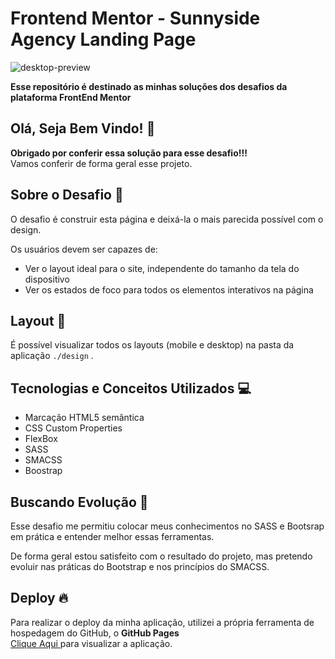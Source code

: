 # Frontend Mentor - Sunnyside Agency Landing Page

![desktop-preview](https://github.com/gabrielalencs/Ola-Mundo/assets/127636935/d216d66f-6cc4-4be1-b73a-202928814c93)

**Esse repositório é destinado as minhas soluções dos desafios da plataforma FrontEnd Mentor**

## Olá, Seja Bem Vindo! 👋

**Obrigado por conferir essa solução para esse desafio!!!** 
<br>
Vamos conferir de forma geral esse projeto.

## Sobre o Desafio 🎯

O desafio é construir esta página e deixá-la o mais parecida possível com o design.

Os usuários devem ser capazes de:

- Ver o layout ideal para o site, independente do tamanho da tela do dispositivo
- Ver os estados de foco para todos os elementos interativos na página

## Layout 🎨

É possível visualizar todos os layouts (mobile e desktop) na pasta da aplicação ` ./design ` .

## Tecnologias e Conceitos Utilizados 💻

- Marcação HTML5 semântica
- CSS Custom Properties
- FlexBox
- SASS
- SMACSS
- Boostrap

##  Buscando Evolução 🚀

Esse desafio me permitiu colocar meus conhecimentos no SASS e Bootsrap em prática e entender melhor essas ferramentas.

De forma geral estou satisfeito com o resultado do projeto, mas pretendo evoluir nas práticas do Bootstrap e nos princípios do SMACSS.

## Deploy 🔥
 
Para realizar o deploy da minha aplicação, utilizei a própria ferramenta de hospedagem do GitHub, o **GitHub Pages**
<br>
<a href="https://gabrielalencs.github.io/Frontend-Mentor-Challenges/Sunnyside%20Agency%20Landing%20Page/">Clique Aqui </a> para visualizar a aplicação.

